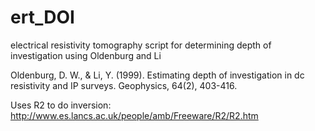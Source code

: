 # ert_DOI
electrical resistivity tomography script for determining depth of investigation using Oldenburg and Li

Oldenburg, D. W., & Li, Y. (1999). Estimating depth of investigation in dc resistivity and IP surveys. Geophysics, 64(2), 403-416.


Uses R2 to do inversion: http://www.es.lancs.ac.uk/people/amb/Freeware/R2/R2.htm
